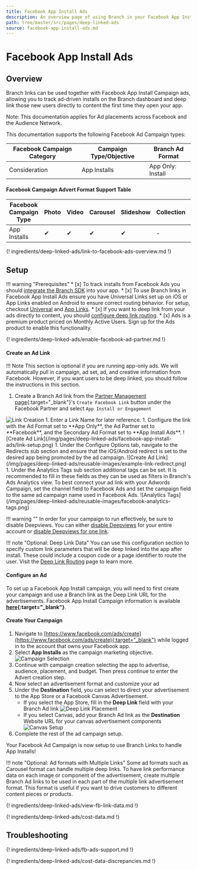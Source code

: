 ```yaml
---
title: Facebook App Install Ads
description: An overview page of using Branch in your Facebook App Install campaigns.
path: tree/master/src/pages/deep-linked-ads
source: facebook-app-install-ads.md
---
```

# Facebook App Install Ads

## Overview

Branch links can be used together with Facebook App Install Campaign ads, allowing you to track ad-driven installs on the Branch dashboard and deep link those new users directly to content the first time they open your app.

Note: This documentation applies for Ad placements across Facebook and the Audience Network.

This documentation supports the following Facebook Ad Campaign types:

Facebook Campaign Category | Campaign Type/Objective | Branch Ad Format
--- | --- | ---
Consideration | App Installs | App Only: Install

#### Facebook Campaign Advert Format Support Table

Facebook Campaign Type | Photo | Video | Carousel | Slideshow | Collection | Dynamic | Canvas
--- | --- | --- | --- | --- | --- | --- | ---
App Installs | ✔︎ | ✔︎ | ✔︎ | ✔︎ | - | - | ✔︎

{! ingredients/deep-linked-ads/link-to-facebook-ads-overview.md !}

## Setup

!!! warning "Prerequisites"
	* [x] To track installs from Facebook Ads you should [integrate the Branch SDK](/pages/apps/ios/#integrate-branch) into your app.
	* [x] To use Branch links in Facebook App Install Ads ensure you have Universal Links set up on iOS or App Links enabled on Android to ensure correct routing behavior. For setup, checkout [Universal](/pages/deep-linking/universal-links/) and [App Links](/pages/deep-linking/android-app-links/).
	* [x] If you want to deep link from your ads directly to content, you should [configure deep link routing](/pages/deep-linking/routing/).
	* [x] Ads is a premium product priced on Monthly Active Users. Sign up for the Ads product to enable this functionality.

{! ingredients/deep-linked-ads/enable-facebook-ad-partner.md !}

#### Create an Ad Link

!!! Note
	This section is optional if you are running app-only ads. We will automatically pull in campaign, ad set, ad, and creative information from Facebook. However, if you want users to be deep linked, you should follow the instructions in this section.

1. Create a Branch Ad link from the [Partner Management page](https://dashboard.branch.io/ads/partner-management){:target="_blank"}'s `Create Facebook Link` button under the Facebook Partner and select `App Install or Engagement`
<img src="/img/pages/deep-linked-ads/reusable-images/create-link-install-engagement.png" alt="Link Creation" class="three-quarters center">
1. Enter a Link Name for later reference.
1. Configure the link with the Ad Format set to **App Only**, the Ad Partner set to **Facebook**, and the Secondary Ad Format set to **App Install Ads**.
![Create Ad Link](/img/pages/deep-linked-ads/facebook-app-install-ads/link-setup.png)
1. Under the Configure Options tab, navigate to the Redirects sub section and ensure that the iOS/Android redirect is set to the desired app being promoted by the ad campaign.
![Create Ad Link](/img/pages/deep-linked-ads/reusable-images/example-link-redirect.png)
1. Under the Analytics Tags sub section additional tags can be set. It is recommended to fill in these fields as they can be used as filters in Branch's Ads Analytics view. To best connect your ad link with your Adwords Campaign, set the channel field to Facebook Ads and set the campaign field to the same ad campaign name used in Facebook Ads.
![Analytics Tags](/img/pages/deep-linked-ads/reusable-images/facebook-analytics-tags.png)

!!! warning ""
	In order for your campaign to run effectively, be sure to disable Deepviews. You can either [disable Deepviews](/pages/web/deep-views/) for your entire account or [disable Deepviews for one link](/pages/web/deep-views/#disable-per-link-deepviews).

!!! note "Optional: Deep Link Data"
	You can use this configuration section to specify custom link parameters that will be deep linked into the app after install. These could include a coupon code or a page identifier to route the user. Visit the [Deep Link Routing](/pages/deep-linking/routing/) page to learn more.

#### Configure an Ad

To set up a Facebook App Install campaign, you will need to first create your campaign and use a Branch link as the Deep Link URL for the advertisements. Facebook App Install Campaign information is available **[here](https://www.facebook.com/business/ads-guide/app-installs){:target="_blank"}**.

#### Create Your Campaign
1. Navigate to [https://www.facebook.com/ads/create](https://www.facebook.com/ads/create){:target="_blank"} while logged in to the account that owns your Facebook app.
1. Select **App Installs** as the campaign marketing objective.
![Campaign Selection](/img/pages/deep-linked-ads/facebook-app-install-ads/campaign-selection.png)
1. Continue with campaign creation selecting the app to advertise, audience, placement, and budget. Then press continue to enter the Advert creation step.
1. Now select an advertisement format and customize your ad
1. Under the **Destination** field, you can select to direct your advertisement to the App Store or a Facebook Canvas Advertisement.
	- If you select the App Store, fill in the **Deep Link** field with your Branch Ad link
	![Deep Link Placement](/img/pages/deep-linked-ads/facebook-app-install-ads/deep-link.png)
	- If you select Canvas, add your Branch Ad link as the **Destination** Website URL for your canvas advertisement components
	![Canvas Setup](/img/pages/deep-linked-ads/facebook-app-install-ads/facebook-canvas-setup.png)
1. Complete the rest of the ad campaign setup.

Your Facebook Ad Campaign is now setup to use Branch Links to handle App Installs!

!!! note "Optional: Ad formats with Multiple Links"
	Some ad formats such as Carousel format can handle multiple deep links. To have link performance data on each image or component of the advertisement, create multiple Branch Ad links to be used in each part of the multiple link advertisement format. This format is useful if you want to drive customers to different content pieces or products.

{! ingredients/deep-linked-ads/view-fb-link-data.md !}

{! ingredients/deep-linked-ads/cost-data.md !}

## Troubleshooting

{! ingredients/deep-linked-ads/fb-ads-support.md !}

{! ingredients/deep-linked-ads/cost-data-discrepancies.md !}

